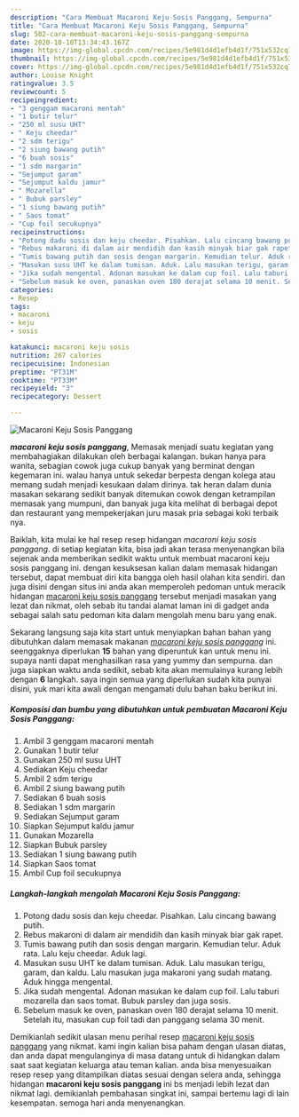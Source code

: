 ```yaml
---
description: "Cara Membuat Macaroni Keju Sosis Panggang, Sempurna"
title: "Cara Membuat Macaroni Keju Sosis Panggang, Sempurna"
slug: 502-cara-membuat-macaroni-keju-sosis-panggang-sempurna
date: 2020-10-10T13:34:43.167Z
image: https://img-global.cpcdn.com/recipes/5e981d4d1efb4d1f/751x532cq70/macaroni-keju-sosis-panggang-foto-resep-utama.jpg
thumbnail: https://img-global.cpcdn.com/recipes/5e981d4d1efb4d1f/751x532cq70/macaroni-keju-sosis-panggang-foto-resep-utama.jpg
cover: https://img-global.cpcdn.com/recipes/5e981d4d1efb4d1f/751x532cq70/macaroni-keju-sosis-panggang-foto-resep-utama.jpg
author: Louise Knight
ratingvalue: 3.5
reviewcount: 5
recipeingredient:
- "3 genggam macaroni mentah"
- "1 butir telur"
- "250 ml susu UHT"
- " Keju cheedar"
- "2 sdm terigu"
- "2 siung bawang putih"
- "6 buah sosis"
- "1 sdm margarin"
- "Sejumput garam"
- "Sejumput kaldu jamur"
- " Mozarella"
- " Bubuk parsley"
- "1 siung bawang putih"
- " Saos tomat"
- "Cup foil secukupnya"
recipeinstructions:
- "Potong dadu sosis dan keju cheedar. Pisahkan. Lalu cincang bawang putih."
- "Rebus makaroni di dalam air mendidih dan kasih minyak biar gak rapet."
- "Tumis bawang putih dan sosis dengan margarin. Kemudian telur. Aduk rata. Lalu keju cheedar. Aduk lagi."
- "Masukan susu UHT ke dalam tumisan. Aduk. Lalu masukan terigu, garam, dan kaldu. Lalu masukan juga makaroni yang sudah matang. Aduk hingga mengental."
- "Jika sudah mengental. Adonan masukan ke dalam cup foil. Lalu taburi mozarella dan saos tomat. Bubuk parsley dan juga sosis."
- "Sebelum masuk ke oven, panaskan oven 180 derajat selama 10 menit. Setelah itu, masukan cup foil tadi dan panggang selama 30 menit."
categories:
- Resep
tags:
- macaroni
- keju
- sosis

katakunci: macaroni keju sosis 
nutrition: 267 calories
recipecuisine: Indonesian
preptime: "PT31M"
cooktime: "PT33M"
recipeyield: "3"
recipecategory: Dessert

---
```



![Macaroni Keju Sosis Panggang](https://img-global.cpcdn.com/recipes/5e981d4d1efb4d1f/751x532cq70/macaroni-keju-sosis-panggang-foto-resep-utama.jpg)

<b><i>macaroni keju sosis panggang</i></b>, Memasak menjadi suatu kegiatan yang membahagiakan dilakukan oleh berbagai kalangan. bukan hanya para wanita, sebagian cowok juga cukup banyak yang berminat dengan kegemaran ini. walau hanya untuk sekedar berpesta dengan kolega atau memang sudah menjadi kesukaan dalam dirinya. tak heran dalam dunia masakan sekarang sedikit banyak ditemukan cowok dengan ketrampilan memasak yang mumpuni, dan banyak juga kita melihat di berbagai depot dan restaurant yang mempekerjakan juru masak pria sebagai koki terbaik nya.



Baiklah, kita mulai ke hal resep resep hidangan <i>macaroni keju sosis panggang</i>. di setiap kegiatan kita, bisa jadi akan terasa menyenangkan bila sejenak anda memberikan sedikit waktu untuk membuat macaroni keju sosis panggang ini. dengan kesuksesan kalian dalam memasak hidangan tersebut, dapat membuat diri kita bangga oleh hasil olahan kita sendiri. dan juga disini dengan situs ini anda akan memperoleh pedoman untuk meracik hidangan <u>macaroni keju sosis panggang</u> tersebut menjadi masakan yang lezat dan nikmat, oleh sebab itu tandai alamat laman ini di gadget anda sebagai salah satu pedoman kita dalam mengolah menu baru yang enak.


Sekarang langsung saja kita start untuk menyiapkan bahan bahan yang dibutuhkan dalam memasak makanan <u><i>macaroni keju sosis panggang</i></u> ini. seenggaknya diperlukan <b>15</b> bahan yang diperuntuk kan untuk menu ini. supaya nanti dapat menghasilkan rasa yang yummy dan sempurna. dan juga siapkan waktu anda sedikit, sebab kita akan memulainya kurang lebih dengan <b>6</b> langkah. saya ingin semua yang diperlukan sudah kita punyai disini, yuk mari kita awali dengan mengamati dulu bahan baku berikut ini.

<!--inarticleads1-->

##### Komposisi dan bumbu yang dibutuhkan untuk pembuatan Macaroni Keju Sosis Panggang:

1. Ambil 3 genggam macaroni mentah
1. Gunakan 1 butir telur
1. Gunakan 250 ml susu UHT
1. Sediakan  Keju cheedar
1. Ambil 2 sdm terigu
1. Ambil 2 siung bawang putih
1. Sediakan 6 buah sosis
1. Sediakan 1 sdm margarin
1. Sediakan Sejumput garam
1. Siapkan Sejumput kaldu jamur
1. Gunakan  Mozarella
1. Siapkan  Bubuk parsley
1. Sediakan 1 siung bawang putih
1. Siapkan  Saos tomat
1. Ambil Cup foil secukupnya




<!--inarticleads2-->

##### Langkah-langkah mengolah Macaroni Keju Sosis Panggang:

1. Potong dadu sosis dan keju cheedar. Pisahkan. Lalu cincang bawang putih.
1. Rebus makaroni di dalam air mendidih dan kasih minyak biar gak rapet.
1. Tumis bawang putih dan sosis dengan margarin. Kemudian telur. Aduk rata. Lalu keju cheedar. Aduk lagi.
1. Masukan susu UHT ke dalam tumisan. Aduk. Lalu masukan terigu, garam, dan kaldu. Lalu masukan juga makaroni yang sudah matang. Aduk hingga mengental.
1. Jika sudah mengental. Adonan masukan ke dalam cup foil. Lalu taburi mozarella dan saos tomat. Bubuk parsley dan juga sosis.
1. Sebelum masuk ke oven, panaskan oven 180 derajat selama 10 menit. Setelah itu, masukan cup foil tadi dan panggang selama 30 menit.




Demikianlah sedikit ulasan menu perihal resep <u>macaroni keju sosis panggang</u> yang nikmat. kami ingin kalian bisa paham dengan ulasan diatas, dan anda dapat mengulanginya di masa datang untuk di hidangkan dalam saat saat kegiatan keluarga atau teman kalian. anda bisa menyesuaikan resep resep yang ditampilkan diatas sesuai dengan selera anda, sehingga hidangan <b>macaroni keju sosis panggang</b> ini bs menjadi lebih lezat dan nikmat lagi. demikianlah pembahasan singkat ini, sampai bertemu lagi di lain kesempatan. semoga hari anda menyenangkan.
